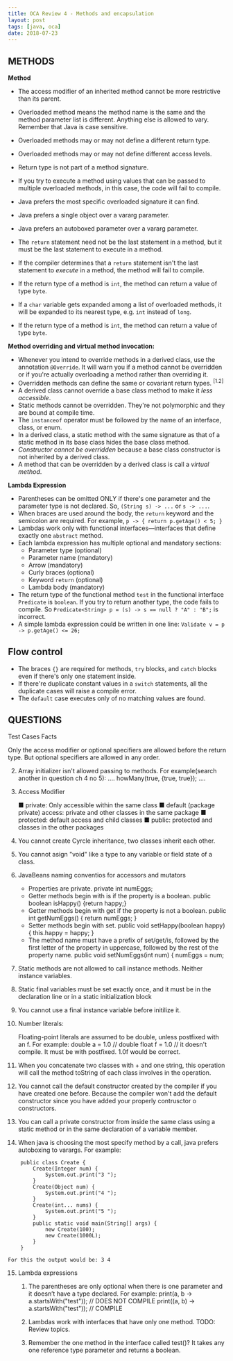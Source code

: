 ```yaml
---
title: OCA Review 4 - Methods and encapsulation
layout: post
tags: [java, oca]
date: 2018-07-23
---
```

## METHODS 

**Method**

- The access modifier of an inherited method cannot be more restrictive than
  its parent.
  
- Overloaded method means the method name is the same and the method parameter
  list is different. Anything else is allowed to vary. Remember that Java is
  case sensitive.
- Overloaded methods may or may not define a different return type.
- Overloaded methods may or may not define different access levels.
- Return type is not part of a method signature.
- If you try to execute a method using values that can be passed to multiple
  overloaded methods, in this case, the code will fail to compile.
- Java prefers the most specific overloaded signature it can find.
- Java prefers a single object over a vararg parameter.
- Java prefers an autoboxed parameter over a vararg parameter.
- The `return` statement need not be the last statement in a method, but it
  must be the last statement to execute in a method.
- If the compiler determines that a `return` statement isn't the last
  statement to _execute_ in a method, the method will fail to compile.
- If the return type of a method is `int`, the method can return a value of
  type `byte`.
- If a `char` variable gets expanded among a list of overloaded methods, it
  will be expanded to its nearest type, e.g. `int` instead of `long`.
- If the return type of a method is `int`, the method can return a value of
  type `byte`.
 
 **Method overriding and virtual method invocation:**
 
 - Whenever you intend to override methods in a derived class, use the
   annotation `@Override`. It will warn you if a method cannot be overridden or
   if you're actually overloading a method rather than overriding it.
 - Overridden methods can define the same or covariant return types.
   <sup>[1.2]</sup>
 - A derived class cannot override a base class method to make it _less
   accessible_.
 - Static methods cannot be overridden. They're not polymorphic and they are
   bound at compile time.
 - The `instanceof` operator must be followed by the name of an interface,
   class, or enum.
 - In a derived class, a static method with the same signature as that of a
   static method in its base class hides the base class method.
 - _Constructor cannot be overridden_ because a base class constructor is not
   inherited by a derived class.
 - A method that can be overridden by a derived class is call a _virtual method_.

 
**Lambda Expression**

- Parentheses can be omitted ONLY if there's one parameter and the parameter
  type is not declared. So, `(String s) -> ...` or `s -> ...`.
- When braces are used around the body, the `return` keyword and the semicolon
  are required. For example, `p -> { return p.getAge() < 5; }`
- Lambdas work only with functional interfaces—interfaces that define exactly
  one `abstract` method.
- Each lambda expression has multiple optional and mandatory sections:
  - Parameter type (optional)
  - Parameter name (mandatory)
  - Arrow (mandatory)
  - Curly braces (optional)
  - Keyword `return` (optional)
  - Lambda body (mandatory)
- The return type of the functional method `test` in the functional interface
  `Predicate` is `boolean`. If you try to return another type, the code fails to
  compile. So `Predicate<String> p = (s) -> s == null ? "A" : "B";` is
  incorrect.
- A simple lambda expression could be written in one line:
  `Validate v = p -> p.getAge() <= 26;`

## Flow control

- The braces `{}` are required for methods, `try` blocks, and `catch` blocks
  even if there's only one statement inside.
- If there're duplicate constant values in a `switch` statements, all the
  duplicate cases will raise a compile error.
- The `default` case executes only of no matching values are found.  


## QUESTIONS

Test Cases Facts

Only the access modifier or optional specifiers are allowed before the return type. But optional specifiers are allowed in any
order.

2. Array initializer isn't allowed passing to methods. For example(search another in question ch 4 no 5):
	....
	howMany(true, {true, true});
	....
3. Access Modifier

	■ private: Only accessible within the same class
	■ default (package private) access: private and other classes in the same package
	■ protected: default access and child classes
	■ public: protected and classes in the other packages

4. You cannot create Cyrcle inheritance, two classes inherit each other.

5. You cannot asign "void" like a type to any variable or field state of a class.

6. JavaBeans naming conventios for accessors and mutators

	- Properties are private. private int numEggs;
	- Getter methods begin with is if the property is a boolean. public boolean isHappy() {return happy;}
	- Getter methods begin with get if the property is not a boolean. public int getNumEggs() { return numEggs; }
	- Setter methods begin with set. public void setHappy(boolean happy) { this.happy = happy; }
	- The method name must have a prefix of set/get/is, followed by the first letter of the property in uppercase, followed by the rest of the property name.
	public void setNumEggs(int num) { numEggs = num;

7. Static methods are not allowed to call instance methods. Neither instance variables.

8. Static final variables must be set exactly once, and it must be in the declaration line or in a static initialization block

9. You cannot use a final instance variable before initilize it.

10. Number literals:

	 Floating-point literals are assumed to be double, unless postfixed with an f. For example:
	 double a = 1.0 // double
	 float f = 1.0 // it doesn't compile. It must be with postfixed. 1.0f would be correct.

11. When you concatenate two classes with + and one string, this operation will call the method toString of each class 
	involves in the operation.

12. You cannot call the default constructor created by the compiler if you have created one before. 
	Because the compiler won't add the default constructor since you have added your properly contrusctor o constructors.

13. You can call a private constructor from inside the same class using a static method 
	or in the same declaration of a variable member.

14. When java is choosing the most specify method by a call, java prefers autoboxing to varargs. For example:
```
	public class Create {
		Create(Integer num) {
			System.out.print("3 ");
		}
		Create(Object num) {
			System.out.print("4 ");
		}
		Create(int... nums) {
			System.out.print("5 ");
		}
		public static void main(String[] args) {
			new Create(100);
			new Create(1000L);
		}
	}
```
	For this the output would be: 3 4

15. Lambda expressions
	
	1. The parentheses are only optional when there is one parameter and it doesn’t have a type declared.
	For example:
					print(a, b -> a.startsWith("test")); // DOES NOT COMPILE
					print((a, b) -> a.startsWith("test")); // COMPILE
	2. Lambdas work with interfaces that have only one method. 
	TODO: Review topics.

	3. Remember the one method in the interface called test()? It takes any one reference type parameter and returns a boolean.
